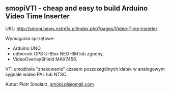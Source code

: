 smopiVTI - cheap and easy to build Arduino Video Time Inserter
--------------------------------------------------------------

URL: http://smopi.news.nstrefa.pl/index.php?pages/Video-Time-Inserter

Wymagania sprzętowe:
- Arduino UNO,
- odbiornik GPS U-Blox NEO-6M lub zgodny,
- VideoOverlayShield MAX7456.

VTI umożliwia "znakowanie" czasem poszczególnych klatek w analogowym sygnale wideo PAL lub NTSC.

Autor: Piotr Smolarz, smopi.pl@gmail.com
